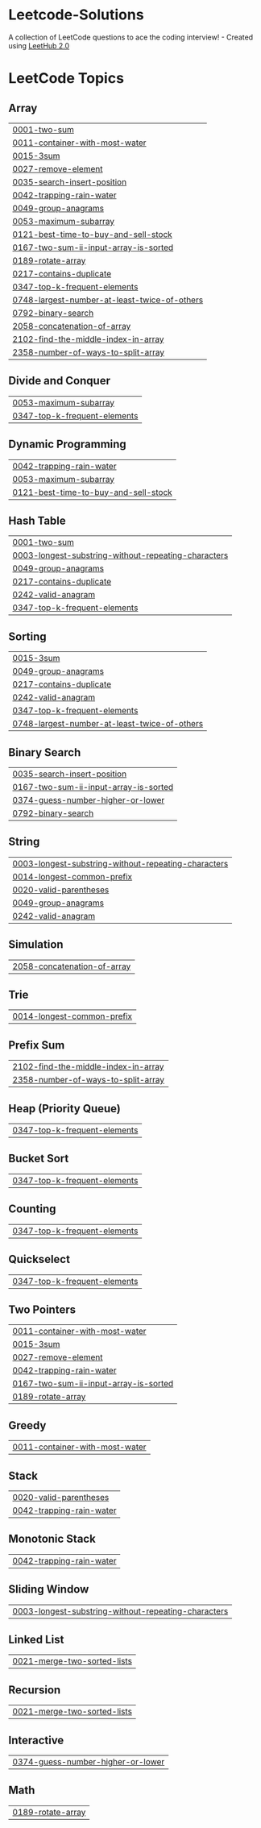 # Leetcode-Solutions
A collection of LeetCode questions to ace the coding interview! - Created using [LeetHub 2.0](https://github.com/maitreya2954/LeetHub-2.0-Firefox)

<!---LeetCode Topics Start-->
# LeetCode Topics
## Array
|  |
| ------- |
| [0001-two-sum](https://github.com/shauryanegi/Leetcode-Solutions/tree/master/0001-two-sum) |
| [0011-container-with-most-water](https://github.com/shauryanegi/Leetcode-Solutions/tree/master/0011-container-with-most-water) |
| [0015-3sum](https://github.com/shauryanegi/Leetcode-Solutions/tree/master/0015-3sum) |
| [0027-remove-element](https://github.com/shauryanegi/Leetcode-Solutions/tree/master/0027-remove-element) |
| [0035-search-insert-position](https://github.com/shauryanegi/Leetcode-Solutions/tree/master/0035-search-insert-position) |
| [0042-trapping-rain-water](https://github.com/shauryanegi/Leetcode-Solutions/tree/master/0042-trapping-rain-water) |
| [0049-group-anagrams](https://github.com/shauryanegi/Leetcode-Solutions/tree/master/0049-group-anagrams) |
| [0053-maximum-subarray](https://github.com/shauryanegi/Leetcode-Solutions/tree/master/0053-maximum-subarray) |
| [0121-best-time-to-buy-and-sell-stock](https://github.com/shauryanegi/Leetcode-Solutions/tree/master/0121-best-time-to-buy-and-sell-stock) |
| [0167-two-sum-ii-input-array-is-sorted](https://github.com/shauryanegi/Leetcode-Solutions/tree/master/0167-two-sum-ii-input-array-is-sorted) |
| [0189-rotate-array](https://github.com/shauryanegi/Leetcode-Solutions/tree/master/0189-rotate-array) |
| [0217-contains-duplicate](https://github.com/shauryanegi/Leetcode-Solutions/tree/master/0217-contains-duplicate) |
| [0347-top-k-frequent-elements](https://github.com/shauryanegi/Leetcode-Solutions/tree/master/0347-top-k-frequent-elements) |
| [0748-largest-number-at-least-twice-of-others](https://github.com/shauryanegi/Leetcode-Solutions/tree/master/0748-largest-number-at-least-twice-of-others) |
| [0792-binary-search](https://github.com/shauryanegi/Leetcode-Solutions/tree/master/0792-binary-search) |
| [2058-concatenation-of-array](https://github.com/shauryanegi/Leetcode-Solutions/tree/master/2058-concatenation-of-array) |
| [2102-find-the-middle-index-in-array](https://github.com/shauryanegi/Leetcode-Solutions/tree/master/2102-find-the-middle-index-in-array) |
| [2358-number-of-ways-to-split-array](https://github.com/shauryanegi/Leetcode-Solutions/tree/master/2358-number-of-ways-to-split-array) |
## Divide and Conquer
|  |
| ------- |
| [0053-maximum-subarray](https://github.com/shauryanegi/Leetcode-Solutions/tree/master/0053-maximum-subarray) |
| [0347-top-k-frequent-elements](https://github.com/shauryanegi/Leetcode-Solutions/tree/master/0347-top-k-frequent-elements) |
## Dynamic Programming
|  |
| ------- |
| [0042-trapping-rain-water](https://github.com/shauryanegi/Leetcode-Solutions/tree/master/0042-trapping-rain-water) |
| [0053-maximum-subarray](https://github.com/shauryanegi/Leetcode-Solutions/tree/master/0053-maximum-subarray) |
| [0121-best-time-to-buy-and-sell-stock](https://github.com/shauryanegi/Leetcode-Solutions/tree/master/0121-best-time-to-buy-and-sell-stock) |
## Hash Table
|  |
| ------- |
| [0001-two-sum](https://github.com/shauryanegi/Leetcode-Solutions/tree/master/0001-two-sum) |
| [0003-longest-substring-without-repeating-characters](https://github.com/shauryanegi/Leetcode-Solutions/tree/master/0003-longest-substring-without-repeating-characters) |
| [0049-group-anagrams](https://github.com/shauryanegi/Leetcode-Solutions/tree/master/0049-group-anagrams) |
| [0217-contains-duplicate](https://github.com/shauryanegi/Leetcode-Solutions/tree/master/0217-contains-duplicate) |
| [0242-valid-anagram](https://github.com/shauryanegi/Leetcode-Solutions/tree/master/0242-valid-anagram) |
| [0347-top-k-frequent-elements](https://github.com/shauryanegi/Leetcode-Solutions/tree/master/0347-top-k-frequent-elements) |
## Sorting
|  |
| ------- |
| [0015-3sum](https://github.com/shauryanegi/Leetcode-Solutions/tree/master/0015-3sum) |
| [0049-group-anagrams](https://github.com/shauryanegi/Leetcode-Solutions/tree/master/0049-group-anagrams) |
| [0217-contains-duplicate](https://github.com/shauryanegi/Leetcode-Solutions/tree/master/0217-contains-duplicate) |
| [0242-valid-anagram](https://github.com/shauryanegi/Leetcode-Solutions/tree/master/0242-valid-anagram) |
| [0347-top-k-frequent-elements](https://github.com/shauryanegi/Leetcode-Solutions/tree/master/0347-top-k-frequent-elements) |
| [0748-largest-number-at-least-twice-of-others](https://github.com/shauryanegi/Leetcode-Solutions/tree/master/0748-largest-number-at-least-twice-of-others) |
## Binary Search
|  |
| ------- |
| [0035-search-insert-position](https://github.com/shauryanegi/Leetcode-Solutions/tree/master/0035-search-insert-position) |
| [0167-two-sum-ii-input-array-is-sorted](https://github.com/shauryanegi/Leetcode-Solutions/tree/master/0167-two-sum-ii-input-array-is-sorted) |
| [0374-guess-number-higher-or-lower](https://github.com/shauryanegi/Leetcode-Solutions/tree/master/0374-guess-number-higher-or-lower) |
| [0792-binary-search](https://github.com/shauryanegi/Leetcode-Solutions/tree/master/0792-binary-search) |
## String
|  |
| ------- |
| [0003-longest-substring-without-repeating-characters](https://github.com/shauryanegi/Leetcode-Solutions/tree/master/0003-longest-substring-without-repeating-characters) |
| [0014-longest-common-prefix](https://github.com/shauryanegi/Leetcode-Solutions/tree/master/0014-longest-common-prefix) |
| [0020-valid-parentheses](https://github.com/shauryanegi/Leetcode-Solutions/tree/master/0020-valid-parentheses) |
| [0049-group-anagrams](https://github.com/shauryanegi/Leetcode-Solutions/tree/master/0049-group-anagrams) |
| [0242-valid-anagram](https://github.com/shauryanegi/Leetcode-Solutions/tree/master/0242-valid-anagram) |
## Simulation
|  |
| ------- |
| [2058-concatenation-of-array](https://github.com/shauryanegi/Leetcode-Solutions/tree/master/2058-concatenation-of-array) |
## Trie
|  |
| ------- |
| [0014-longest-common-prefix](https://github.com/shauryanegi/Leetcode-Solutions/tree/master/0014-longest-common-prefix) |
## Prefix Sum
|  |
| ------- |
| [2102-find-the-middle-index-in-array](https://github.com/shauryanegi/Leetcode-Solutions/tree/master/2102-find-the-middle-index-in-array) |
| [2358-number-of-ways-to-split-array](https://github.com/shauryanegi/Leetcode-Solutions/tree/master/2358-number-of-ways-to-split-array) |
## Heap (Priority Queue)
|  |
| ------- |
| [0347-top-k-frequent-elements](https://github.com/shauryanegi/Leetcode-Solutions/tree/master/0347-top-k-frequent-elements) |
## Bucket Sort
|  |
| ------- |
| [0347-top-k-frequent-elements](https://github.com/shauryanegi/Leetcode-Solutions/tree/master/0347-top-k-frequent-elements) |
## Counting
|  |
| ------- |
| [0347-top-k-frequent-elements](https://github.com/shauryanegi/Leetcode-Solutions/tree/master/0347-top-k-frequent-elements) |
## Quickselect
|  |
| ------- |
| [0347-top-k-frequent-elements](https://github.com/shauryanegi/Leetcode-Solutions/tree/master/0347-top-k-frequent-elements) |
## Two Pointers
|  |
| ------- |
| [0011-container-with-most-water](https://github.com/shauryanegi/Leetcode-Solutions/tree/master/0011-container-with-most-water) |
| [0015-3sum](https://github.com/shauryanegi/Leetcode-Solutions/tree/master/0015-3sum) |
| [0027-remove-element](https://github.com/shauryanegi/Leetcode-Solutions/tree/master/0027-remove-element) |
| [0042-trapping-rain-water](https://github.com/shauryanegi/Leetcode-Solutions/tree/master/0042-trapping-rain-water) |
| [0167-two-sum-ii-input-array-is-sorted](https://github.com/shauryanegi/Leetcode-Solutions/tree/master/0167-two-sum-ii-input-array-is-sorted) |
| [0189-rotate-array](https://github.com/shauryanegi/Leetcode-Solutions/tree/master/0189-rotate-array) |
## Greedy
|  |
| ------- |
| [0011-container-with-most-water](https://github.com/shauryanegi/Leetcode-Solutions/tree/master/0011-container-with-most-water) |
## Stack
|  |
| ------- |
| [0020-valid-parentheses](https://github.com/shauryanegi/Leetcode-Solutions/tree/master/0020-valid-parentheses) |
| [0042-trapping-rain-water](https://github.com/shauryanegi/Leetcode-Solutions/tree/master/0042-trapping-rain-water) |
## Monotonic Stack
|  |
| ------- |
| [0042-trapping-rain-water](https://github.com/shauryanegi/Leetcode-Solutions/tree/master/0042-trapping-rain-water) |
## Sliding Window
|  |
| ------- |
| [0003-longest-substring-without-repeating-characters](https://github.com/shauryanegi/Leetcode-Solutions/tree/master/0003-longest-substring-without-repeating-characters) |
## Linked List
|  |
| ------- |
| [0021-merge-two-sorted-lists](https://github.com/shauryanegi/Leetcode-Solutions/tree/master/0021-merge-two-sorted-lists) |
## Recursion
|  |
| ------- |
| [0021-merge-two-sorted-lists](https://github.com/shauryanegi/Leetcode-Solutions/tree/master/0021-merge-two-sorted-lists) |
## Interactive
|  |
| ------- |
| [0374-guess-number-higher-or-lower](https://github.com/shauryanegi/Leetcode-Solutions/tree/master/0374-guess-number-higher-or-lower) |
## Math
|  |
| ------- |
| [0189-rotate-array](https://github.com/shauryanegi/Leetcode-Solutions/tree/master/0189-rotate-array) |
<!---LeetCode Topics End-->